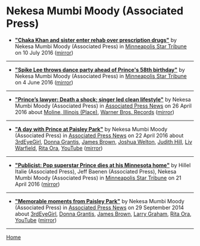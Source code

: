 # Nekesa Mumbi Moody (Associated Press)

 - [**"Chaka Khan and sister enter rehab over prescription drugs"**](http://www.startribune.com/chaka-khan-and-sister-enter-rehab-over-prescription-drugs/386205921/) by Nekesa Mumbi Moody (Associated Press) in [Minneapolis Star Tribune](http://www.startribune.com/) on 10 July 2016 ([mirror](https://web.archive.org/web/*/http://www.startribune.com/chaka-khan-and-sister-enter-rehab-over-prescription-drugs/386205921/))

----

 - [**"Spike Lee throws dance party ahead of Prince's 58th birthday"**](http://www.startribune.com/spike-lee-throws-dance-party-ahead-of-prince-s-58th-birthday/381871791/) by Nekesa Mumbi Moody (Associated Press) in [Minneapolis Star Tribune](http://www.startribune.com/) on 4 June 2016 ([mirror](https://web.archive.org/web/*/http://www.startribune.com/spike-lee-throws-dance-party-ahead-of-prince-s-58th-birthday/381871791/))

----

 - [**"Prince’s lawyer: Death a shock; singer led clean lifestyle"**](https://apnews.com/18fe9c0f0a124d55a91156e8c1865ab6) by Nekesa Mumbi Moody (Associated Press) in [Associated Press News](https://apnews.com/) on 26 April 2016 about [Moline, Illinois (Place)](../../../topics/place/moline-illinois/index.md), [Warner Bros. Records](../../../topics/warner-bros-records/index.md) ([mirror](https://web.archive.org/web/*/https://apnews.com/18fe9c0f0a124d55a91156e8c1865ab6))

----

 - [**"A day with Prince at Paisley Park"**](https://apnews.com/948911d73f9941fd938df975a3dc5f6f) by Nekesa Mumbi Moody (Associated Press) in [Associated Press News](https://apnews.com/) on 22 April 2016 about [3rdEyeGirl](../../../topics/3rdeyegirl/index.md), [Donna Grantis](../../../topics/donna-grantis/index.md), [James Brown](../../../topics/james-brown/index.md), [Joshua Welton](../../../topics/joshua-welton/index.md), [Judith Hill](../../../topics/judith-hill/index.md), [Liv Warfield](../../../topics/liv-warfield/index.md), [Rita Ora](../../../topics/rita-ora/index.md), [YouTube](../../../topics/youtube/index.md) ([mirror](https://web.archive.org/web/*/https://apnews.com/948911d73f9941fd938df975a3dc5f6f))

----

 - [**"Publicist: Pop superstar Prince dies at his Minnesota home"**](http://www.startribune.com/publicist-pop-superstar-prince-dies-at-his-minnesota-home/376584031/) by Hillel Italie (Associated Press), Jeff Baenen (Associated Press), Nekesa Mumbi Moody (Associated Press) in [Minneapolis Star Tribune](http://www.startribune.com/) on 21 April 2016 ([mirror](https://web.archive.org/web/*/http://www.startribune.com/publicist-pop-superstar-prince-dies-at-his-minnesota-home/376584031/))

----

 - [**"Memorable moments from Paisley Park"**](https://apnews.com/d341d2b22be74bf7843f3c485d527b18) by Nekesa Mumbi Moody (Associated Press) in [Associated Press News](https://apnews.com/) on 29 September 2014 about [3rdEyeGirl](../../../topics/3rdeyegirl/index.md), [Donna Grantis](../../../topics/donna-grantis/index.md), [James Brown](../../../topics/james-brown/index.md), [Larry Graham](../../../topics/larry-graham/index.md), [Rita Ora](../../../topics/rita-ora/index.md), [YouTube](../../../topics/youtube/index.md) ([mirror](https://web.archive.org/web/*/https://apnews.com/d341d2b22be74bf7843f3c485d527b18))

----

[Home](../)
